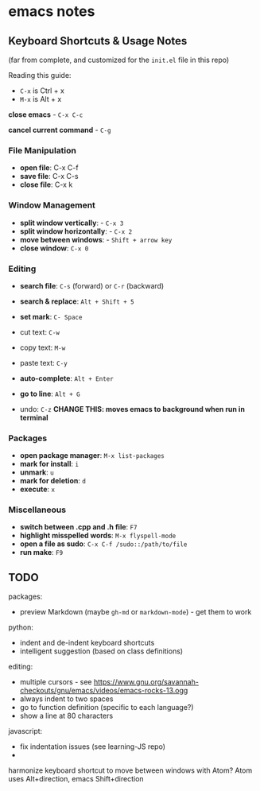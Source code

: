 # emacs notes

## Keyboard Shortcuts & Usage Notes
(far from complete, and customized for the `init.el` file in this repo)

Reading this guide:
- `C-x` is Ctrl + x
- `M-x` is Alt + x


**close emacs** - `C-x C-c`

**cancel current command** - `C-g`



### File Manipulation
- **open file**: C-x C-f
- **save file**: C-x C-s
- **close file**: C-x k


### Window Management
- **split window vertically**: - `C-x 3`
- **split window horizontally**: - `C-x 2`
- **move between windows**: - `Shift + arrow key`
- **close window**: `C-x 0`


### Editing
- **search file**: `C-s` (forward) or `C-r` (backward)
- **search & replace**: `Alt + Shift + 5`
- **set mark**: `C- Space`
- cut text: `C-w`
- copy text: `M-w`
- paste text: `C-y`

- **auto-complete**: `Alt + Enter`
- **go to line**: `Alt + G`
- undo: `C-z` **CHANGE THIS: moves emacs to background when run in terminal**

### Packages
- **open package manager**: `M-x list-packages`
- **mark for install**: `i`
- **unmark**: `u`
- **mark for deletion**: `d`
- **execute**: `x`


### Miscellaneous
- **switch between .cpp and .h file**: `F7`
- **highlight misspelled words**: `M-x flyspell-mode`
- **open a file as sudo**: `C-x C-f /sudo::/path/to/file`
- **run make**: `F9`


## TODO

packages:
- preview Markdown (maybe `gh-md` or `markdown-mode`) - get them to work


python:
- indent and de-indent keyboard shortcuts
- intelligent suggestion (based on class definitions)


editing:
- multiple cursors - see https://www.gnu.org/savannah-checkouts/gnu/emacs/videos/emacs-rocks-13.ogg
- always indent to two spaces
- go to function definition (specific to each language?)
- show a line at 80 characters


javascript:
- fix indentation issues (see learning-JS repo)
-


harmonize keyboard shortcut to move between windows with Atom?
Atom uses Alt+direction, emacs Shift+direction
